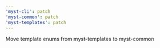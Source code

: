 ```yaml
---
'myst-cli': patch
'myst-common': patch
'myst-templates': patch
---
```


Move template enums from myst-templates to myst-common
